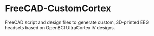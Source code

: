 # FreeCAD-CustomCortex
FreeCAD script and design files to generate custom, 3D-printed EEG headsets based on OpenBCI UltraCortex IV designs. 
